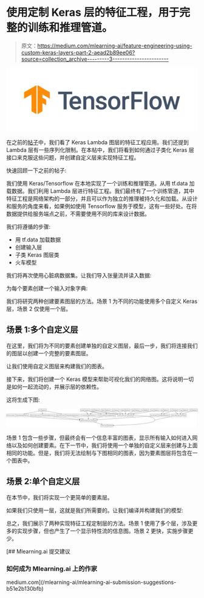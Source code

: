 # 使用定制 Keras 层的特征工程，用于完整的训练和推理管道。

> 原文：<https://medium.com/mlearning-ai/feature-engineering-using-custom-keras-layers-part-2-aead2b89ee06?source=collection_archive---------3----------------------->

![](img/06142d5ad2ae1d9759cd3200bd6f2309.png)

在之前的[帖子](/mlearning-ai/feature-engineering-using-keras-lambda-layers-ae0c6d3c904f)中，我们看了 Keras Lambda 图层的特征工程应用。我们还提到 Lambda 层有一些序列化限制。在本帖中，我们将看到如何通过子类化 Keras 层接口来克服这些问题，并创建自定义层来实现特征工程。

快速回顾一下之前的帖子:

我们使用 Keras/Tensorflow 在本地实现了一个训练和推理管道。从用 tf.data 加载数据。我们利用 Lambda 层进行特征工程。我们最终有了一个训练管道，其中特征工程是网络架构的一部分，并且可以作为独立的推理被持久化和加载。从设计和服务的角度来看，如果例如使用 Tensorflow 服务于模型，这有一些好处。在将数据提供给服务端点之前，不需要使用不同的库来设计数据。

我们将遵循的步骤:

*   用 tf.data 加载数据
*   创建输入层
*   子类 Keras 图层类
*   火车模型

我们将再次使用心脏病数据集。让我们导入张量流并读入数据:

为每个要素创建一个输入对象字典:

我们将研究两种创建要素图层的方法。场景 1 为不同的功能使用多个自定义 Keras 层，场景 2 仅使用一个层。

## 场景 1:多个自定义层

在这里，我们将为不同的要素创建单独的自定义图层，最后一步，我们将连接我们的图层以创建一个完整的要素图层。

让我们使用自定义图层来构建我们的图表。

接下来，我们将创建一个 Keras 模型来帮助可视化我们的网络图。这将说明一切是如何一起流动的，并展示层的依赖性。

这将生成下图:

![](img/4cef5dd8cd46a66621021cbdca85d93f.png)

场景 1 包含一些步骤，但最终会有一个信息丰富的图表，显示所有输入如何进入网络以及如何创建要素。在下一节中，我们将使用一个单独的自定义层来创建与上面相同的功能。但是，我们将无法绘制与下图相同的图表，因为要素图层将包含在一个图表中。

## 场景 2:单个自定义层

在本节中，我们将实现一个更简单的要素层。

如果我们只使用一层，这就是我们所需要的。让我们编译并构建我们的模型:

总之，我们展示了两种实现特征工程定制层的方法。场景 1 使用了多个层，涉及更多的实现步骤，但也产生了一个显示特性流的信息图。场景 2 更快，实施步骤更少。

[](/mlearning-ai/mlearning-ai-submission-suggestions-b51e2b130bfb) [## Mlearning.ai 提交建议

### 如何成为 Mlearning.ai 上的作家

medium.com](/mlearning-ai/mlearning-ai-submission-suggestions-b51e2b130bfb)